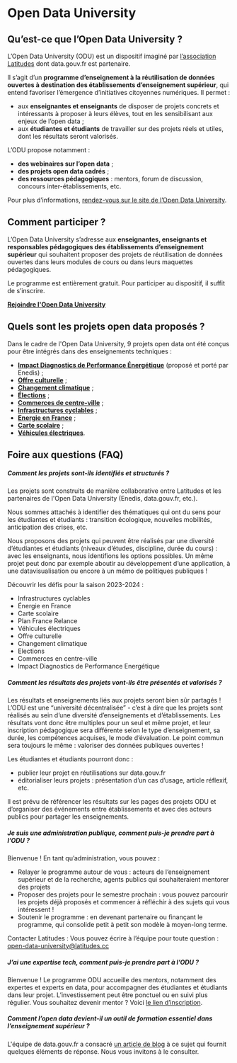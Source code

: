 # Open Data University

## Qu’est-ce que l’Open Data University ?
L’Open Data University (ODU) est un dispositif imaginé par [l’association Latitudes](https://www.latitudes.cc/) dont data.gouv.fr est partenaire.

Il s’agit d’un **programme d’enseignement à la réutilisation de données ouvertes à destination des établissements d’enseignement supérieur**, qui entend favoriser l’émergence d’initiatives citoyennes numériques. Il permet :
* aux **enseignantes et enseignants** de disposer de projets concrets et intéressants à proposer à leurs élèves, tout en les sensibilisant aux enjeux de l’open data ;
* aux **étudiantes et étudiants** de travailler sur des projets réels et utiles, dont les résultats seront valorisés.

L’ODU propose notamment :
* **des webinaires sur l’open data** ;
* **des projets open data cadrés** ;
* **des ressources pédagogiques** : mentors, forum de discussion, concours inter-établissements, etc.

Pour plus d’informations, [rendez-vous sur le site de l’Open Data University](https://www.opendatauniversity.org/).

## Comment participer ?
L’Open Data University s’adresse aux **enseignantes, enseignants et responsables pédagogiques des établissements d’enseignement supérieur** qui souhaitent proposer des projets de réutilisation de données ouvertes dans leurs modules de cours ou dans leurs maquettes pédagogiques.

Le programme est entièrement gratuit. Pour participer au dispositif, il suffit de s’inscrire.

**[Rejoindre l'Open Data University](https://airtable.com/appJY09hYLFOYjGdc/shr7WX6sMS1ciiyMv)**

## Quels sont les projets open data proposés ?
Dans le cadre de l'Open Data University, 9 projets open data ont été conçus pour être intégrés dans des enseignements techniques :
* [**Impact Diagnostics de Performance Énergétique**](https://defis.data.gouv.fr/topics?topic=65b76f15d7874915c8e41298) (proposé et porté par Enedis) ;
* [**Offre culturelle**](https://defis.data.gouv.fr/topics?topic=65b10aa72d0c187ecf296930) ;
* [**Changement climatique**](https://defis.data.gouv.fr/topics?topic=65b10beae24f409e31c547a5) ; 
* [**Élections**](https://defis.data.gouv.fr/topics?topic=65b22219ffcf892bd066df76) ;
* [**Commerces de centre-ville**](https://defis.data.gouv.fr/topics?topic=65b76b8536f029909a82ca1c) ;
* [**Infrastructures cyclables**](https://defis.data.gouv.fr/topics?topic=65a92352ddd3d98e460e83f3) ;
* [**Energie en France**](https://defis.data.gouv.fr/topics?topic=65a92372953d21f206abb110) ;
* [**Carte scolaire**](https://defis.data.gouv.fr/topics?topic=65a9237ed493a309fc872e4a) ;
* [**Véhicules électriques**](https://defis.data.gouv.fr/topics?topic=65a923a083cf5f728c9934b3).

## Foire aux questions (FAQ)

##### Comment les projets sont-ils identifiés et structurés ?
Les projets sont construits de manière collaborative entre Latitudes et les partenaires de l'Open Data University (Enedis, data.gouv.fr, etc.).

Nous sommes attachés à identifier des thématiques qui ont du sens pour les étudiantes et étudiants : transition écologique, nouvelles mobilités, anticipation des crises, etc.

Nous proposons des projets qui peuvent être réalisés par une diversité d’étudiantes et étudiants (niveaux d’études, discipline, durée du cours) : avec les enseignants, nous identifions les options possibles. Un même projet peut donc par exemple aboutir au développement d’une application, à une datavisualisation ou encore à un mémo de politiques publiques !

Découvrir les défis pour la saison 2023-2024 :

* Infrastructures cyclables
* Énergie en France
* Carte scolaire
* Plan France Relance
* Véhicules électriques
* Offre culturelle
* Changement climatique
* Elections
* Commerces en centre-ville
* Impact Diagnostics de Performance Energétique

##### Comment les résultats des projets vont-ils être présentés et valorisés ?
Les résultats et enseignements liés aux projets seront bien sûr partagés ! L’ODU est une “université décentralisée” - c’est à dire que les projets sont réalisés au sein d’une diversité d’enseignements et d’établissements. Les résultats vont donc être multiples pour un seul et même projet, et leur inscription pédagogique sera différente selon le type d’enseignement, sa durée, les compétences acquises, le mode d’évaluation. Le point commun sera toujours le même : valoriser des données publiques ouvertes !

Les étudiantes et étudiants pourront donc :
* publier leur projet en réutilisations sur data.gouv.fr
* éditorialiser leurs projets : présentation d’un cas d’usage, article réflexif, etc.

Il est prévu de référencer les résultats sur les pages des projets ODU et d’organiser des événements entre établissements et avec des acteurs publics pour partager les enseignements.

##### Je suis une administration publique, comment puis-je prendre part à l’ODU ?
Bienvenue ! En tant qu’administration, vous pouvez :

* Relayer le programme autour de vous : acteurs de l’enseignement supérieur et de la recherche, agents publics qui souhaiteraient mentorer des projets
* Proposer des projets pour le semestre prochain : vous pouvez parcourir les projets déjà proposés et commencer à réfléchir à des sujets qui vous intéressent !
* Soutenir le programme : en devenant partenaire ou finançant le programme, qui consolide petit à petit son modèle à moyen-long terme. 

Contacter Latitudes : Vous pouvez écrire à l’équipe pour toute question : open-data-university@latitudes.cc

##### J’ai une expertise tech, comment puis-je prendre part à l’ODU ?
Bienvenue ! Le programme ODU accueille des mentors, notamment des expertes et experts en data, pour accompagner des étudiantes et étudiants dans leur projet. L’investissement peut être ponctuel ou en suivi plus régulier. Vous souhaitez devenir mentor ? Voici [le lien d’inscription](https://airtable.com/app3EKyPGxgEnB7Fw/shrWAHxi8EdHZEgt9).

##### Comment l’open data devient-il un outil de formation essentiel dans l’enseignement supérieur ?
L'équipe de data.gouv.fr a consacré [un article de blog](https://www.data.gouv.fr/fr/posts/comment-lopen-data-devient-un-outil-de-formation-essentiel-dans-lenseignement-superieur/) à ce sujet qui fournit quelques éléments de réponse. Nous vous invitons à le consulter.
